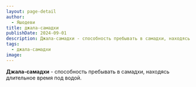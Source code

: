 ```yaml
---
layout: page-detail
author:
  - Яшодеви
title: джала-самадхи
publishDate: 2024-09-01
description: Джала-самадхи - способность пребывать в самадхи, находясь длительное время под водой.
tags:
  - джала-самадхи
image:
---
```

**Джала-самадхи** - способность пребывать в самадхи, находясь длительное время под водой.

